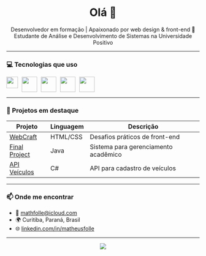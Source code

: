 <h1 align="center">Olá 👋</h1>

<p align="center">
  Desenvolvedor em formação | Apaixonado por web design & front-end 🎨 <br>
  Estudante de Análise e Desenvolvimento de Sistemas na Universidade Positivo
</p>

---

### 💻 Tecnologias que uso
<div style="display: flex; gap: 10px">
  <img src="https://cdn.jsdelivr.net/gh/devicons/devicon/icons/html5/html5-original.svg" width="30" />
  <img src="https://cdn.jsdelivr.net/gh/devicons/devicon/icons/css3/css3-original.svg" width="40" />
  <img src="https://cdn.jsdelivr.net/gh/devicons/devicon/icons/javascript/javascript-original.svg" width="40" />
  <img src="https://cdn.jsdelivr.net/gh/devicons/devicon/icons/react/react-original.svg" width="40" />
  <img src="https://cdn.jsdelivr.net/gh/devicons/devicon/icons/php/php-original.svg" width="40" />
</div>

---

### 📂 Projetos em destaque

| Projeto        | Linguagem | Descrição |
|---------------|-----------|-----------|
| [WebCraft](https://github.com/matheusfolle/webcraft) | HTML/CSS | Desafios práticos de front-end |
| [Final Project](https://github.com/matheusfolle/final-project) | Java | Sistema para gerenciamento acadêmico |
| [API Veículos](https://github.com/matheusfolle/api-veiculos) | C# | API para cadastro de veículos |

---

### 📫 Onde me encontrar
- 💌 mathfolle@icloud.com
- 🌍 Curitiba, Paraná, Brasil
- 🌐 [linkedin.com/in/matheusfolle](https://linkedin.com/in/matheusfolle)

---

<p align="center">
  <img src="https://github-readme-stats.vercel.app/api?username=matheusfolle&show_icons=true&theme=dracula" />
</p>

